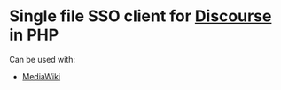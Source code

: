 # Single file SSO client for [Discourse](https://github.com/discourse/discourse) in PHP

Can be used with:

* [MediaWiki](https://meta.discourse.org/t/using-discourse-sso-with-mediawiki/69218)
